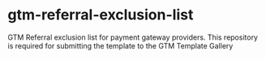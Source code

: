 # gtm-referral-exclusion-list
GTM Referral exclusion list for payment gateway providers. This repository is required for submitting the template to the GTM Template Gallery

